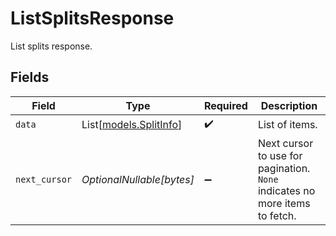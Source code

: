 # ListSplitsResponse

List splits response.


## Fields

| Field                                                                       | Type                                                                        | Required                                                                    | Description                                                                 |
| --------------------------------------------------------------------------- | --------------------------------------------------------------------------- | --------------------------------------------------------------------------- | --------------------------------------------------------------------------- |
| `data`                                                                      | List[[models.SplitInfo](../models/splitinfo.md)]                            | :heavy_check_mark:                                                          | List of items.                                                              |
| `next_cursor`                                                               | *OptionalNullable[bytes]*                                                   | :heavy_minus_sign:                                                          | Next cursor to use for pagination. `None` indicates no more items to fetch. |